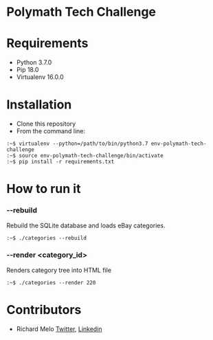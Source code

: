 Polymath Tech Challenge
=======================

Requirements
============
- Python 3.7.0
- Pip 18.0
- Virtualenv 16.0.0

Installation
============
- Clone this repository
- From the command line:
```
:~$ virtualenv --python=/path/to/bin/python3.7 env-polymath-tech-challenge
:~$ source env-polymath-tech-challenge/bin/activate
:~$ pip install -r requirements.txt
```

How to run it
=============

### --rebuild

Rebuild the SQLite database and loads eBay categories.

```
:~$ ./categories --rebuild
```

### --render <category_id>

Renders category tree into HTML file

```
:~$ ./categories --render 220
```

Contributors
============

- Richard Melo [Twitter](https://twitter.com/allucardster), [Linkedin](https://www.linkedin.com/in/richardmelo)